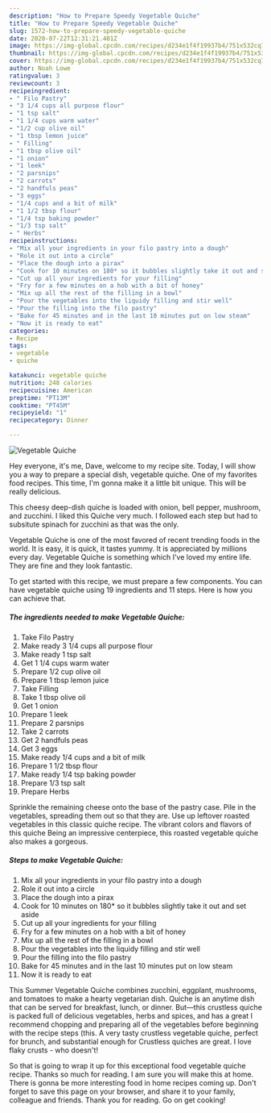 ```yaml
---
description: "How to Prepare Speedy Vegetable Quiche"
title: "How to Prepare Speedy Vegetable Quiche"
slug: 1572-how-to-prepare-speedy-vegetable-quiche
date: 2020-07-22T12:31:21.401Z
image: https://img-global.cpcdn.com/recipes/d234e1f4f19937b4/751x532cq70/vegetable-quiche-recipe-main-photo.jpg
thumbnail: https://img-global.cpcdn.com/recipes/d234e1f4f19937b4/751x532cq70/vegetable-quiche-recipe-main-photo.jpg
cover: https://img-global.cpcdn.com/recipes/d234e1f4f19937b4/751x532cq70/vegetable-quiche-recipe-main-photo.jpg
author: Noah Lowe
ratingvalue: 3
reviewcount: 3
recipeingredient:
- " Filo Pastry"
- "3 1/4 cups all purpose flour"
- "1 tsp salt"
- "1 1/4 cups warm water"
- "1/2 cup olive oil"
- "1 tbsp lemon juice"
- " Filling"
- "1 tbsp olive oil"
- "1 onion"
- "1 leek"
- "2 parsnips"
- "2 carrots"
- "2 handfuls peas"
- "3 eggs"
- "1/4 cups and a bit of milk"
- "1 1/2 tbsp flour"
- "1/4 tsp baking powder"
- "1/3 tsp salt"
- " Herbs"
recipeinstructions:
- "Mix all your ingredients in your filo pastry into a dough"
- "Role it out into a circle"
- "Place the dough into a pirax"
- "Cook for 10 minutes on 180* so it bubbles slightly take it out and set aside"
- "Cut up all your ingredients for your filling"
- "Fry for a few minutes on a hob with a bit of honey"
- "Mix up all the rest of the filling in a bowl"
- "Pour the vegetables into the liquidy filling and stir well"
- "Pour the filling into the filo pastry"
- "Bake for 45 minutes and in the last 10 minutes put on low steam"
- "Now it is ready to eat"
categories:
- Recipe
tags:
- vegetable
- quiche

katakunci: vegetable quiche 
nutrition: 248 calories
recipecuisine: American
preptime: "PT13M"
cooktime: "PT45M"
recipeyield: "1"
recipecategory: Dinner

---
```



![Vegetable Quiche](https://img-global.cpcdn.com/recipes/d234e1f4f19937b4/751x532cq70/vegetable-quiche-recipe-main-photo.jpg)

Hey everyone, it's me, Dave, welcome to my recipe site. Today, I will show you a way to prepare a special dish, vegetable quiche. One of my favorites food recipes. This time, I'm gonna make it a little bit unique. This will be really delicious.

This cheesy deep-dish quiche is loaded with onion, bell pepper, mushroom, and zucchini. I liked this Quiche very much. I followed each step but had to subsitute spinach for zucchini as that was the only.

Vegetable Quiche is one of the most favored of recent trending foods in the world. It is easy, it is quick, it tastes yummy. It is appreciated by millions every day. Vegetable Quiche is something which I've loved my entire life. They are fine and they look fantastic.


To get started with this recipe, we must prepare a few components. You can have vegetable quiche using 19 ingredients and 11 steps. Here is how you can achieve that.

<!--inarticleads1-->

##### The ingredients needed to make Vegetable Quiche:

1. Take  Filo Pastry
1. Make ready 3 1/4 cups all purpose flour
1. Make ready 1 tsp salt
1. Get 1 1/4 cups warm water
1. Prepare 1/2 cup olive oil
1. Prepare 1 tbsp lemon juice
1. Take  Filling
1. Take 1 tbsp olive oil
1. Get 1 onion
1. Prepare 1 leek
1. Prepare 2 parsnips
1. Take 2 carrots
1. Get 2 handfuls peas
1. Get 3 eggs
1. Make ready 1/4 cups and a bit of milk
1. Prepare 1 1/2 tbsp flour
1. Make ready 1/4 tsp baking powder
1. Prepare 1/3 tsp salt
1. Prepare  Herbs


Sprinkle the remaining cheese onto the base of the pastry case. Pile in the vegetables, spreading them out so that they are. Use up leftover roasted vegetables in this classic quiche recipe. The vibrant colors and flavors of this quiche Being an impressive centerpiece, this roasted vegetable quiche also makes a gorgeous. 

<!--inarticleads2-->

##### Steps to make Vegetable Quiche:

1. Mix all your ingredients in your filo pastry into a dough
1. Role it out into a circle
1. Place the dough into a pirax
1. Cook for 10 minutes on 180* so it bubbles slightly take it out and set aside
1. Cut up all your ingredients for your filling
1. Fry for a few minutes on a hob with a bit of honey
1. Mix up all the rest of the filling in a bowl
1. Pour the vegetables into the liquidy filling and stir well
1. Pour the filling into the filo pastry
1. Bake for 45 minutes and in the last 10 minutes put on low steam
1. Now it is ready to eat


This Summer Vegetable Quiche combines zucchini, eggplant, mushrooms, and tomatoes to make a hearty vegetarian dish. Quiche is an anytime dish that can be served for breakfast, lunch, or dinner. But—this crustless quiche is packed full of delicious vegetables, herbs and spices, and has a great I recommend chopping and preparing all of the vegetables before beginning with the recipe steps (this. A very tasty crustless vegetable quiche, perfect for brunch, and substantial enough for Crustless quiches are great. I love flaky crusts - who doesn&#39;t! 

So that is going to wrap it up for this exceptional food vegetable quiche recipe. Thanks so much for reading. I am sure you will make this at home. There is gonna be more interesting food in home recipes coming up. Don't forget to save this page on your browser, and share it to your family, colleague and friends. Thank you for reading. Go on get cooking!
